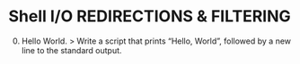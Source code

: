 # Shell I/O REDIRECTIONS & FILTERING
0. Hello World. > Write a script that prints “Hello, World”, followed by a new line to the standard output.
